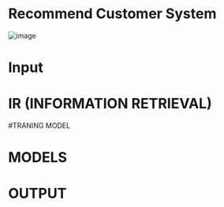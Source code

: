 # Recommend Customer System
  ![image](https://user-images.githubusercontent.com/83818166/118388251-79f88800-b64d-11eb-893d-eae7eefd8432.png)
  # Input
  # IR (INFORMATION RETRIEVAL)
  #TRANING MODEL
  # MODELS
  # OUTPUT

